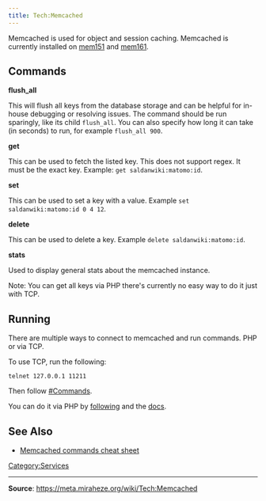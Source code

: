 ```yaml
---
title: Tech:Memcached
---
```


Memcached is used for object and session caching. Memcached is currently installed on [mem151](https://meta.miraheze.org/wiki/Tech:Mem151) and [mem161](https://meta.miraheze.org/wiki/Tech:Mem161).

## Commands 

**flush_all**

This will flush all keys from the database storage and can be helpful for in-house debugging or resolving issues. The command should be run sparingly, like its child `flush_all`. You can also specify how long it can take (in seconds) to run, for example `flush_all 900`.

**get**

This can be used to fetch the listed key. This does not support regex. It must be the exact key. Example: `get saldanwiki:matomo:id`.

**set**

This can be used to set a key with a value. Example `set saldanwiki:matomo:id 0 4 12`.

**delete**

This can be used to delete a key. Example `delete saldanwiki:matomo:id`.

**stats**

Used to display general stats about the memcached instance.

Note: You can get all keys via PHP there's currently no easy way to do it just with TCP.

## Running 

There are multiple ways to connect to memcached and run commands. PHP or via TCP.

To use TCP, run the following:

`telnet 127.0.0.1 11211`

Then follow [#Commands](#commands).

You can do it via PHP by [following](https://meta.miraheze.org/wiki/github:miraheze/MirahezeMagic/blob/e4e20be/includes/MirahezeMagicHooks.php#L263) and the [docs](https://www.php.net/manual/en/class.memcached.php).

## See Also 

* [Memcached commands cheat sheet](https://lzone.de/cheat-sheet/memcached)

[Category:Services](https://meta.miraheze.org/wiki/Category:Services)

----
**Source**: https://meta.miraheze.org/wiki/Tech:Memcached